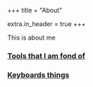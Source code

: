 +++
title = "About"

extra.in_header = true
+++

This is about me

### [Tools that I am fond of](/tools/)

### [Keyboards things](/keyboards/)
